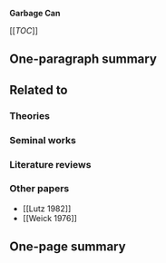 **Garbage Can**

[[_TOC_]]

## One-paragraph summary

## Related to

### Theories

### Seminal works

### Literature reviews

### Other papers
* [[Lutz 1982]]
* [[Weick 1976]]

## One-page summary